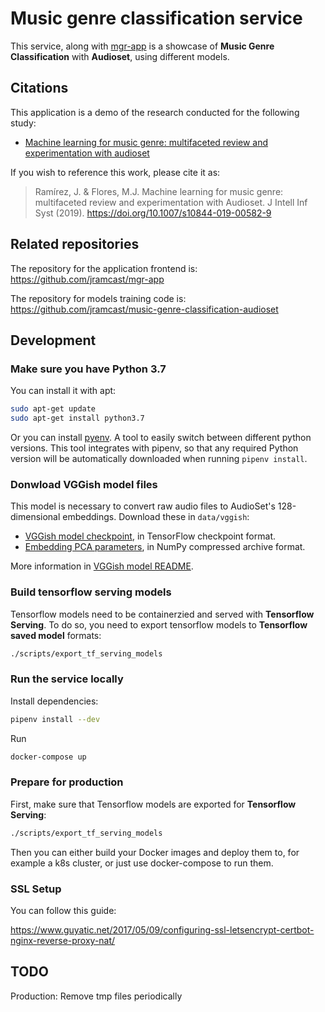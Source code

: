 # Music genre classification service

This service, along with [mgr-app](https://github.com/jramcast/mgr-app) is a showcase of **Music Genre Classification** with **Audioset**, using different models.

## Citations

This application is a demo of the research conducted for the following study:

* [Machine learning for music genre: multifaceted review and experimentation with audioset](https://link.springer.com/article/10.1007/s10844-019-00582-9)

If you wish to reference this work, please cite it as:

> Ramírez, J. & Flores, M.J. Machine learning for music genre: multifaceted review and experimentation with Audioset. J Intell Inf Syst (2019). https://doi.org/10.1007/s10844-019-00582-9

## Related repositories

The repository for the application frontend is: https://github.com/jramcast/mgr-app

The repository for models training code is: https://github.com/jramcast/music-genre-classification-audioset

## Development

### Make sure you have Python 3.7

You can install it with apt:

```sh
sudo apt-get update
sudo apt-get install python3.7
```

Or you can install [pyenv](https://github.com/pyenv/pyenv). A tool to easily switch between different python versions.
This tool integrates with pipenv, so that any required Python version will be automatically downloaded when running ```pipenv install```.

### Donwload VGGish model files

This model is necessary to convert raw audio files to AudioSet's 128-dimensional embeddings. Download these in `data/vggish`:

* [VGGish model checkpoint](https://storage.googleapis.com/audioset/vggish_model.ckpt),
  in TensorFlow checkpoint format.
* [Embedding PCA parameters](https://storage.googleapis.com/audioset/vggish_pca_params.npz),
  in NumPy compressed archive format.

More information in [VGGish model README](https://github.com/tensorflow/models/tree/master/research/audioset/vggish).

### Build tensorflow serving models

Tensorflow models need to be containerzied and served with **Tensorflow Serving**. To do so, you need to export tensorflow models to **Tensorflow saved model** formats:

```sh
./scripts/export_tf_serving_models
```

### Run the service locally

Install dependencies:

```sh
pipenv install --dev
```

Run

```sh
docker-compose up
```

### Prepare for production

First, make sure that Tensorflow models are exported for **Tensorflow Serving**:

```sh
./scripts/export_tf_serving_models
```

Then you can either build your Docker images and deploy them to, for example a k8s cluster, or just use docker-compose to run them.

### SSL Setup

You can follow this guide:

https://www.guyatic.net/2017/05/09/configuring-ssl-letsencrypt-certbot-nginx-reverse-proxy-nat/


## TODO

Production: Remove tmp files periodically

